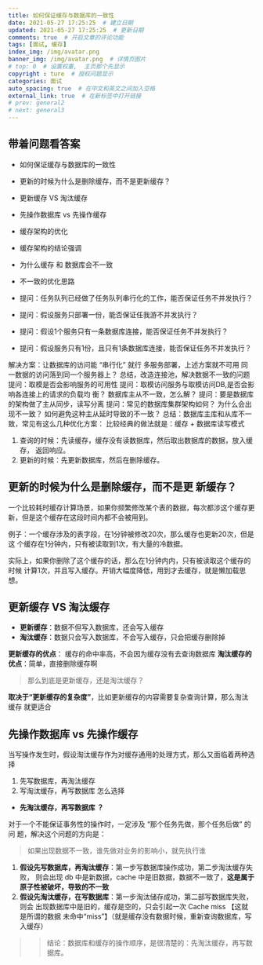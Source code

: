 ```yaml
---
title: 如何保证缓存与数据库的一致性
date: 2021-05-27 17:25:25  # 建立日期
updated: 2021-05-27 17:25:25  # 更新日期
comments: true  # 开启文章的评论功能
tags: [面试, 缓存]
index_img: /img/avatar.png
banner_img: /img/avatar.png  # 详情页图片
# top: 0  # 设置权重,  主页那个先显示
copyright : ture  # 授权问题显示
categories: 面试
auto_spacing: true  # 在中文和英文之间加入空格
external_link: true  # 在新标签中打开链接
# prev: general2
# next: general3
---
```

<!-- [[toc]]  # 在页面显示目录 -->

## 带着问题看答案

- 如何保证缓存与数据库的一致性 
- 更新的时候为什么是删除缓存，而不是更新缓存？ 
- 更新缓存 VS 淘汰缓存 
- 先操作数据库 vs 先操作缓存 
- 缓存架构的优化 
- 缓存架构的结论强调 
- 为什么缓存 和 数据库会不一致 
- 不一致的优化思路 

- 提问：任务队列已经做了任务队列串行化的工作，能否保证任务不并发执行？
- 提问：假设服务只部署一份，能否保证任我游不并发执行？ 
- 提问：假设1个服务只有一条数据库连接，能否保证任务不并发执行？ 
- 提问：假设服务只有1份，且只有1条数据库连接，能否保证任务不并发执行？

解决方案：让数据库的访问能 “串行化” 就行 多服务部署，上述方案就不可用 同一数据的访问落到同一个服务器上？ 
总结，改造连接池，解决数据不一致的问题 提问：取模是否会影响服务的可用性 提问：取模访问服务与取模访问DB,是否会影响各连接上的请求的负载均 衡？ 数据库主从不一致，怎么解？ 
提问：要是数据库的架构做了主从同步，读写分离 
提问：常见的数据库集群架构如何？ 为什么会出现不一致？ 如何避免这种主从延时导致的不一致？ 
总结：数据库主库和从库不一致，常见有这么几种优化方案： 比较经典的做法就是：缓存 + 数据库读写模式 


1. 查询的时候：先读缓存，缓存没有读数据库，然后取出数据库的数据，放入缓存， 返回响应。
2. 更新的时候：先更新数据库，然后在删除缓存。

## 更新的时候为什么是删除缓存，而不是更 新缓存？ 

一个比较耗时缓存计算场景，如果你频繁修改某个表的数据，每次都涉这个缓存更 新，但是这个缓存在这段时间内都不会被用到。 

例子：一个缓存涉及的表字段，在1分钟被修改20次，那么缓存也更新20次，但是这 个缓存在1分钟内，只有被读取到1次，有大量的冷数据。 

实际上，如果你删除了这个缓存的话，那么在1分钟内内，只有被读取这个缓存的时候 计算1次，并且写入缓存。开销大幅度降低，用到才去缓存，就是懒加载思想。

## 更新缓存 VS 淘汰缓存 

- **更新缓存**：数据不但写入数据库，还会写入缓存 
- **淘汰缓存**：数据只会写入数据库，不会写入缓存，只会把缓存删除掉 

**更新缓存的优点**： 缓存的命中率高，不会因为缓存没有去查询数据库 
**淘汰缓存的优点**：简单，直接删除缓存啊 

> 那么到底是更新缓存，还是淘汰缓存？ 

**取决于“更新缓存的复杂度”**，比如更新缓存的内容需要复杂查询计算，那么淘汰缓存 就更适合

## 先操作数据库 vs 先操作缓存 
当写操作发生时，假设淘汰缓存作为对缓存通用的处理方式，那么又面临着两种选择 

1. 先写数据库，再淘汰缓存 
2. 写淘汰缓存，再写数据库 怎么选择 

- **先淘汰缓存，再写数据库 ？**

对于一个不能保证事务性的操作时，一定涉及 “那个任务先做，那个任务后做” 的问 题，解决这个问题的方向是：

> 如果出现数据不一致，谁先做对业务的影响小，就先执行谁 
1. **假设先写数据库，再淘汰缓存**：第一步写数据库操作成功，第二步淘汰缓存失败， 则会出现 db 中是新数据，cache 中是旧数据，数据不一致了，**这是属于原子性被破坏，导致的不一致**
2. **假设先淘汰缓存，在写数据库**：第一步淘汰储存成功，第二部写数据库失败，则会 出现数据库中是旧的，缓存是空的，只会引起一次 Cache miss 【这就是所谓的数据 未命中“miss”】（就是缓存没有数据时候，重新查询数据库，写入缓存）

>> 结论：数据库和缓存的操作顺序，是很清楚的：先淘汰缓存，再写数据库。
